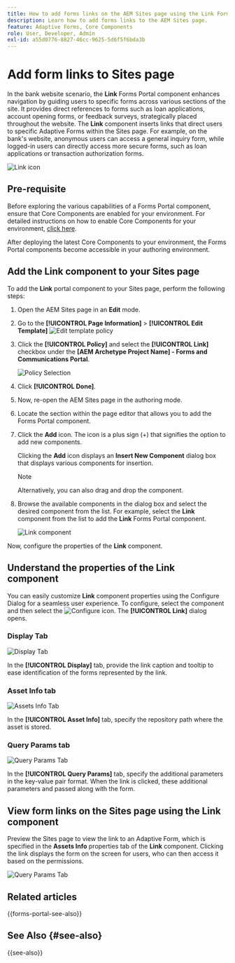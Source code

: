 ```yaml
---
title: How to add forms links on the AEM Sites page using the Link Forms Portal component?
description: Learn how to add forms links to the AEM Sites page.
feature: Adaptive Forms, Core Components
role: User, Developer, Admin
exl-id: a55d0776-8827-46cc-9625-5d6f5f6bda3b
---
```

# Add form links to Sites page

In the bank website scenario, the **Link** Forms Portal component enhances navigation by guiding users to specific forms across various sections of the site. It provides direct references to forms such as loan applications, account opening forms, or feedback surveys, strategically placed throughout the website. The **Link** component inserts links that direct users to specific Adaptive Forms within the Sites page. For example, on the bank's website, anonymous users can access a general inquiry form, while logged-in users can directly access more secure forms, such as loan applications or transaction authorization forms.

![Link icon](/help/forms/assets/link-forms.png)

## Pre-requisite

Before exploring the various capabilities of a Forms Portal component, ensure that Core Components are enabled for your environment. For detailed instructions on how to enable Core Components for your environment, [click here](/help/forms/enable-adaptive-forms-core-components.md).

After deploying the latest Core Components to your environment, the Forms Portal components become accessible in your authoring environment.

## Add the Link component to your Sites page

To add the **Link** portal component to your Sites page, perform the following steps:

1. Open the AEM Sites page in an **Edit** mode. 
1. Go to the **[!UICONTROL Page Information]** > **[!UICONTROL Edit Template]**
    ![Edit template policy](/help/forms/assets/save-form-as-draft-edit-template.png)

1. Click the **[!UICONTROL Policy]** and select the **[!UICONTROL Link]**  checkbox under the **[AEM Archetype Project Name] - Forms and Communications Portal**.

    ![Policy Selection](/help/forms/assets/add-link.png)

1. Click **[!UICONTROL Done]**.
1. Now, re-open the AEM Sites page in the authoring mode.
1. Locate the section within the page editor that allows you to add the Forms Portal component. 

1. Click the **Add** icon. The icon is a plus sign (+) that signifies the option to add new components.
    
    Clicking the **Add** icon displays an **Insert New Component** dialog box that displays various components for insertion.

    >[!NOTE]
    >
    > Alternatively, you can also drag and drop the component.

1. Browse the available components in the dialog box and select the desired component from the list. For example, select the **Link** component from the list to add the **Link** Forms Portal component. 

    ![Link component](/help/forms/assets/add-link-in-sites.png)

Now, configure the properties of the **Link** component.

## Understand the properties of the Link component

You can easily customize **Link** component properties using the Configure Dialog for a seamless user experience. To configure, select the component and then select the ![Configure icon](assets/configure_icon.png). The **[!UICONTROL Link]** dialog opens.

### Display Tab

![Display Tab](/help/forms/assets/link-asset-tab.png)

In the **[!UICONTROL Display]** tab, provide the link caption and tooltip to ease identification of the forms represented by the link.

### Asset Info tab

![Assets Info Tab](/help/forms/assets/link-asset-info.png)

In the **[!UICONTROL Asset Info]** tab, specify the repository path where the asset is stored. 

### Query Params tab

![Query Params Tab](/help/forms/assets/link-query-tab.png)

In the **[!UICONTROL Query Params]** tab, specify the additional parameters in the key-value pair format. When the link is clicked, these additional parameters and passed along with the form.

## View form links on the Sites page using the Link component

Preview the Sites page to view the link to an Adaptive Form, which is specified in the **Assets Info** properties tab of the **Link** component. Clicking the link displays the form on the screen for users, who can then access it based on the permissions. 

![Query Params Tab](/help/forms/assets/link-forms.png)

## Related articles

{{forms-portal-see-also}}

## See Also {#see-also}

{{see-also}}
